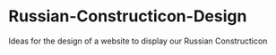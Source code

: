 # Russian-Constructicon-Design
Ideas for the design of a website to display our Russian Constructicon
